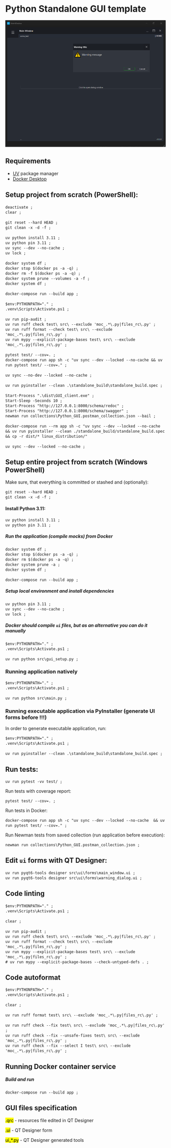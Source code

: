 # Python Standalone GUI template

[![Preview Image](images/Runtime_screenshot.png)](https://github.com/DariuszMak/python-standalone-gui-template/releases/download/0.5.0/GUI_client.exe)

## Requirements

- [UV](https://github.com/astral-sh/uv) package manager
- [Docker Desktop](https://www.docker.com/products/docker-desktop)


## Setup project from scratch (PowerShell):

```commandline
deactivate ; 
clear ; 

git reset --hard HEAD ; 
git clean -x -d -f ; 

uv python install 3.11 ; 
uv python pin 3.11 ; 
uv sync --dev --no-cache ; 
uv lock ; 

docker system df ; 
docker stop $(docker ps -a -q) ; 
docker rm -f $(docker ps -a -q) ; 
docker system prune --volumes -a -f ; 
docker system df ; 

docker-compose run --build app ; 

$env:PYTHONPATH="." ; 
.venv\Scripts\Activate.ps1 ; 

uv run pip-audit ; 
uv run ruff check test\ src\ --exclude 'moc_.*\.py|files_rc\.py' ; 
uv run ruff format --check test\ src\ --exclude 'moc_.*\.py|files_rc\.py' ; 
uv run mypy --explicit-package-bases test\ src\ --exclude 'moc_.*\.py|files_rc\.py' ; 

pytest test/ --cov=. ; 
docker-compose run app sh -c "uv sync --dev --locked --no-cache && uv run pytest test/ --cov=." ; 

uv sync --no-dev --locked --no-cache ; 

uv run pyinstaller --clean .\standalone_build\standalone_build.spec ; 

Start-Process ".\dist\GUI_client.exe" ; 
Start-Sleep -Seconds 10 ; 
Start-Process "http://127.0.0.1:8000/schema/redoc" ; 
Start-Process "http://127.0.0.1:8000/schema/swagger" ; 
newman run collections\Python_GUI.postman_collection.json --bail ; 

docker-compose run --rm app sh -c "uv sync --dev --locked --no-cache && uv run pyinstaller --clean ./standalone_build/standalone_build.spec && cp -r dist/* linux_distribution/"

uv sync --dev --locked --no-cache ; 
```


## Setup entire project from scratch (Windows PowerShell)

Make sure, that everything is committed or stashed and (optionally):

```commandline
git reset --hard HEAD ; 
git clean -x -d -f ; 
```

#### Install Python 3.11:

```commandline
uv python install 3.11 ; 
uv python pin 3.11 ; 
```

##### Run the application (compile mocks) from Docker

```commandline
docker system df ; 
docker stop $(docker ps -a -q) ; 
docker rm $(docker ps -a -q) ; 
docker system prune -a ; 
docker system df ; 

docker-compose run --build app ; 
```

##### Setup local environment and install dependencies

```commandline 
uv python pin 3.11 ; 
uv sync --dev --no-cache ; 
uv lock ; 
```

##### Docker should compile ```ui``` files, but as an alternative you can do it manually

```commandline
$env:PYTHONPATH="." ; 
.venv\Scripts\Activate.ps1 ; 

uv run python src\gui_setup.py ; 
```

### Running application natively

```commandline
$env:PYTHONPATH="." ; 
.venv\Scripts\Activate.ps1 ; 

uv run python src\main.py ; 
```

### Running executable application via PyInstaller (generate UI forms before !!!)

In order to generate executable application, run:
```commandline
$env:PYTHONPATH="." ; 
.venv\Scripts\Activate.ps1 ; 

uv run pyinstaller --clean .\standalone_build\standalone_build.spec ; 
```


## Run tests:

```commandline
uv run pytest -vv test/ ; 
```

Run tests with coverage report:

```commandline
pytest test/ --cov=. ; 
```

Run tests in Docker:
```commandline
docker-compose run app sh -c "uv sync --dev --locked --no-cache  && uv run pytest test/ --cov=." ; 
```

Run Newman tests from saved collection (run application before execution):
```commandline
newman run collections\Python_GUI.postman_collection.json ; 
```


## Edit `ui` forms with QT Designer:

```commandline
uv run pyqt6-tools designer src\ui\forms\main_window.ui ;
uv run pyqt6-tools designer src\ui\forms\warning_dialog.ui ;
```


## Code linting

```commandline
$env:PYTHONPATH="." ; 
.venv\Scripts\Activate.ps1 ; 

clear ; 

uv run pip-audit ;  
uv run ruff check test\ src\ --exclude 'moc_.*\.py|files_rc\.py' ; 
uv run ruff format --check test\ src\ --exclude 'moc_.*\.py|files_rc\.py' ; 
uv run mypy --explicit-package-bases test\ src\ --exclude 'moc_.*\.py|files_rc\.py' ; 
# uv run mypy --explicit-package-bases --check-untyped-defs . ; 
```


## Code autoformat

```commandline
$env:PYTHONPATH="." ; 
.venv\Scripts\Activate.ps1 ; 

clear ; 

uv run ruff format test\ src\ --exclude 'moc_.*\.py|files_rc\.py' ; 

uv run ruff check --fix test\ src\ --exclude 'moc_.*\.py|files_rc\.py' ; 
uv run ruff check --fix --unsafe-fixes test\ src\ --exclude 'moc_.*\.py|files_rc\.py' ; 
uv run ruff check --fix --select I test\ src\ --exclude 'moc_.*\.py|files_rc\.py' ; 
```

## Running Docker container service

##### Build and run
```commandline
docker-compose run --build app ; 
```

## GUI files specification

<mark>.qrc</mark> - resources file edited in QT Designer

<mark>.ui</mark> - QT Designer form

<mark>ui_*.py</mark> - QT Designer generated tools
